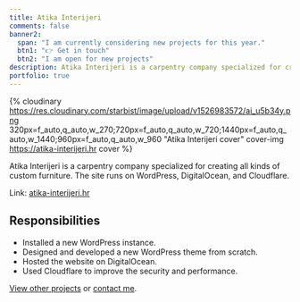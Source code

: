 ```yaml
---
title: Atika Interijeri
comments: false
banner2:
  span: "I am currently considering new projects for this year."
  btn1: "👉 Get in touch"
  btn2: "I am open for new projects"
description: Atika Interijeri is a carpentry company specialized for creating all kinds of custom furniture. The site runs on WordPress, DigitalOcean, and Cloudflare.
portfolio: true
---
```


{% cloudinary https://res.cloudinary.com/starbist/image/upload/v1526983572/ai_u5b34y.png 320px=f_auto,q_auto,w_270;720px=f_auto,q_auto,w_720;1440px=f_auto,q_auto,w_1440;960px=f_auto,q_auto,w_960 "Atika Interijeri cover" cover-img https://atika-interijeri.hr cover %}

Atika Interijeri is a carpentry company specialized for creating all kinds of custom furniture. The site runs on WordPress, DigitalOcean, and Cloudflare.

Link: [atika-interijeri.hr](//atika-interijeri.hr)

## Responsibilities

- Installed a new WordPress instance.
- Designed and developed a new WordPress theme from scratch.
- Hosted the website on DigitalOcean.
- Used Cloudflare to improve the security and performance.

[View other projects](/portfolio/) or [contact me](/about-me/).

